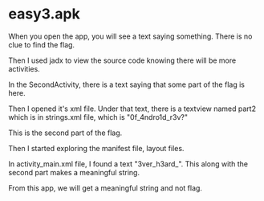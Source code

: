 # easy3.apk

When you open the app, you will see a text saying something. There is no clue to find the flag. 

Then I used jadx to view the source code knowing there will be more activities.

In the SecondActivity, there is a text saying that some part of the flag is here.

Then I opened it's xml file. Under that text, there is a textview named part2 which is in strings.xml file, which is "0f_4ndro1d_r3v?"

This is the second part of the flag.

Then I started exploring the manifest file, layout files.

In activity_main.xml file, I found a text "3ver_h3ard_". This along with the second part makes a meaningful string.

From this app, we will get a meaningful string and not flag.
